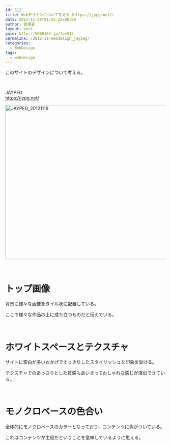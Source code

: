 ```yaml
---
id: 512
title: Webデザインについて考える（https://jypg.net/）
date: 2012-11-20T01:44:22+00:00
author: 管理者
layout: post
guid: http://5000164.jp/?p=512
permalink: /2012-11-webdesign_jaypeg/
categories:
  - WebDesign
tags:
  - webdesign
---
```

このサイトのデザインについて考える。 

&nbsp; 

JAYPEG  
<https://jypg.net/> 

[<img style="background-image: none; border-bottom: 0px; border-left: 0px; padding-left: 0px; padding-right: 0px; display: block; float: none; margin-left: auto; border-top: 0px; margin-right: auto; border-right: 0px; padding-top: 0px" title="JAYPEG_20121119" border="0" alt="JAYPEG_20121119" src="http://5000164.jp/wp-content/uploads/2012/11/JAYPEG_20121119_thumb.png" width="627" height="484" />](http://5000164.jp/wp-content/uploads/2012/11/JAYPEG_20121119.png) 

&nbsp; 

# トップ画像

背景に様々な画像をタイル状に配置している。 

ここで様々な作品の上に成り立つものだと伝えている。 

&nbsp; 

# ホワイトスペースとテクスチャ

サイトに空白が多いおかげですっきりしたスタイリッシュな印象を受ける。 

テクスチャでのあっさりとした質感もあいまっておしゃれな感じが演出できている。 

&nbsp; 

# モノクロベースの色合い

全体的にモノクロベースのカラーとなっており、コンテンツに色がついている。 

これはコンテンツが主役だということを意味しているように思える。